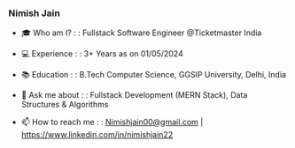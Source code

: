### Nimish Jain

- 🎓 Who am I? : : Fullstack Software Engineer @Ticketmaster India

- 💻 Experience : : 3+ Years as on 01/05/2024

- 📚 Education : : B.Tech Computer Science, GGSIP University, Delhi, India

- 💬 Ask me about : :  Fullstack Development (MERN Stack), Data Structures & Algorithms

- 📫 How to reach me : : Nimishjain00@gmail.com | https://www.linkedin.com/in/nimishjain22
